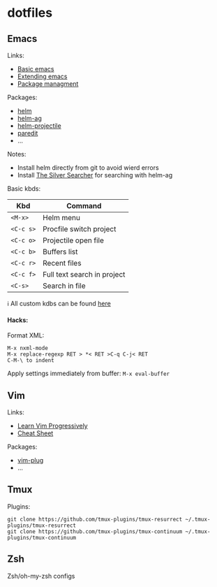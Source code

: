 # dotfiles

## Emacs

Links:
- [Basic emacs](http://www.braveclojure.com/basic-emacs/)
- [Extending emacs](http://y.tsutsumi.io/emacs-from-scratch-part-1-extending-emacs-basics.html)
- [Package managment](http://y.tsutsumi.io/emacs-from-scratch-part-2-package-management.html)

Packages:
- [helm](https://github.com/emacs-helm/helm) 
- [helm-ag](https://github.com/syohex/emacs-helm-ag)
- [helm-projectile](https://github.com/bbatsov/helm-projectile)
- [paredit]()
- ...

Notes:
- Install helm directly from git to avoid wierd errors
- Install [The Silver Searcher](https://github.com/ggreer/the_silver_searcher) for searching with helm-ag

Basic kbds:

Kbd | Command
--- | ---
`<M-x>` | Helm menu
`<C-c s>` | Procfile switch project
`<C-c o>` | Projectile open file
`<C-c b>` | Buffers list
`<C-c r>` | Recent files
`<C-c f>` | Full text search in project
`<C-s>` | Search in file

ℹ️ All custom kdbs can be found [here](../master/.emacs.d/custom/settings.el)

#### Hacks:

Format XML:
```
M-x nxml-mode
M-x replace-regexp RET > *< RET >C-q C-j< RET 
C-M-\ to indent
```

Apply settings immediately from buffer: `M-x eval-buffer`

## Vim

Links:
- [Learn Vim Progressively](http://yannesposito.com/Scratch/en/blog/Learn-Vim-Progressively/)
- [Cheat Sheet](http://michael.peopleofhonoronly.com/vim/)

Packages:
- [vim-plug](https://github.com/junegunn/vim-plug)
- ...

## Tmux
Plugins:
```
git clone https://github.com/tmux-plugins/tmux-resurrect ~/.tmux-plugins/tmux-resurrect
git clone https://github.com/tmux-plugins/tmux-continuum ~/.tmux-plugins/tmux-continuum
```
## Zsh
Zsh/oh-my-zsh configs
